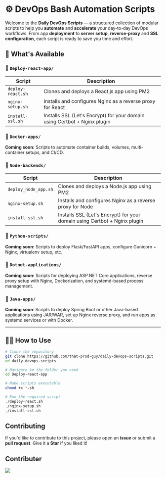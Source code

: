 # ⚙️ DevOps Bash Automation Scripts

Welcome to the **Daily DevOps Scripts** — a structured collection of modular scripts to help you **automate** and **accelerate** your day-to-day DevOps workflows. From app **deployment** to **server setup**, **reverse-proxy** and **SSL configuration**, each script is ready to save you time and effort.


## 🚀 What's Available

### 📁 `Deploy-react-app/`

| Script               | Description                                                                |
|----------------------|----------------------------------------------------------------------------|
| `deploy-react.sh`    | Clones and deploys a React.js app using PM2                                |
| `nginx-setup.sh`     | Installs and configures Nginx as a reverse proxy for React                 |
| `install-ssl.sh`     | Installs SSL (Let's Encrypt) for your domain using Certbot + Nginx plugin  |

### 📁 `Docker-apps/`

**Coming soon:** Scripts to automate container builds, volumes, multi-container setups, and CI/CD.

### 📁 `Node-backends/`


| Script               | Description                                                                |
|----------------------|----------------------------------------------------------------------------|
| `deploy_node_app.sh`    | Clones and deploys a Node.js app using PM2                                |
| `nginx-setup.sh`     | Installs and configures Nginx as a reverse proxy for Node                 |
| `install-ssl.sh`     | Installs SSL (Let's Encrypt) for your domain using Certbot + Nginx plugin  |


### 📁 `Python-scripts/`

**Coming soon:** Scripts to deploy Flask/FastAPI apps, configure Gunicorn + Nginx, virtualenv setup, etc.

### 📁 `Dotnet-applications/`

**Coming soon:** Scripts for deploying ASP.NET Core applications, reverse proxy setup with Nginx, Dockerization, and systemd-based process management.

### 📁 `Java-apps/`
**Coming soon**: Scripts to deploy Spring Boot or other Java-based applications using JAR/WAR, set up Nginx reverse proxy, and run apps as systemd services or with Docker.

---

## 🧑‍💻 How to Use

```bash
# Clone the repository
git clone https://github.com/that-prod-guy/daily-devops-scripts.git
cd daily-devops-scripts

# Navigate to the folder you need
cd Deploy-react-app

# Make scripts executable
chmod +x *.sh

# Run the required script
./deploy-react.sh
./nginx-setup.sh
./install-ssl.sh

```

## Contributing
If you'd like to contribute to this project, please open an **issue** or submit a **pull request**.
Give it a **Star** if you liked it!

## Contributer
<a href = "https://daoudhussain.netlify.app/">
  <img src = "https://contrib.rocks/image?repo=that-prod-guy/daily-devops-scripts"/>
</a>